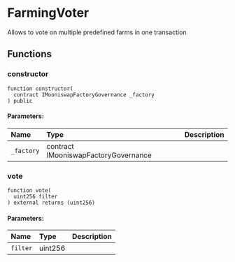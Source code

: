 # FarmingVoter

Allows to vote on multiple predefined farms in one transaction



## Functions
### constructor
```solidity
function constructor(
  contract IMooniswapFactoryGovernance _factory
) public
```


#### Parameters:
| Name | Type | Description                                                          |
| :--- | :--- | :------------------------------------------------------------------- |
|`_factory` | contract IMooniswapFactoryGovernance | 


### vote
```solidity
function vote(
  uint256 filter
) external returns (uint256)
```


#### Parameters:
| Name | Type | Description                                                          |
| :--- | :--- | :------------------------------------------------------------------- |
|`filter` | uint256 | 


